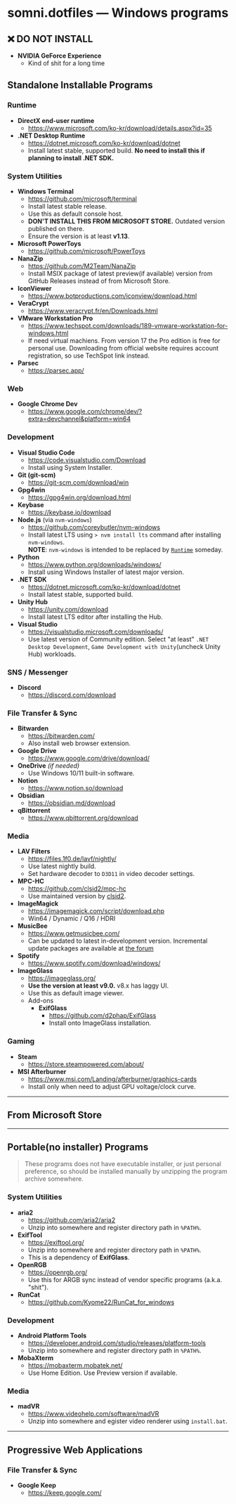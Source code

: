 somni.dotfiles ― Windows programs
=================================

## ❌ DO NOT INSTALL
- **NVIDIA GeForce Experience**
  - Kind of shit for a long time

## Standalone Installable Programs
### Runtime
- **DirectX end-user runtime**
  - https://www.microsoft.com/ko-kr/download/details.aspx?id=35
- **.NET Desktop Runtime**
  - https://dotnet.microsoft.com/ko-kr/download/dotnet
  - Install latest stable, supported build. **No need to install this if planning to install .NET SDK.**

### System Utilities
- **Windows Terminal**
  - https://github.com/microsoft/terminal
  - Install latest stable release.
  - Use this as default console host.
  - **DON'T INSTALL THIS FROM MICROSOFT STORE.** Outdated version published on there.
  - Ensure the version is at least **v1.13**.
- **Microsoft PowerToys**
  - https://github.com/microsoft/PowerToys
- **NanaZip**
  - https://github.com/M2Team/NanaZip
  - Install MSIX package of latest preview(if available) version from GitHub Releases instead of from Microsoft Store.
- **IconViewer**
  - https://www.botproductions.com/iconview/download.html
- **VeraCrypt**
  - https://www.veracrypt.fr/en/Downloads.html
- **VMware Workstation Pro**
  - https://www.techspot.com/downloads/189-vmware-workstation-for-windows.html
  - If need virtual machiens. From version 17 the Pro edition is free for personal use. Downloading from official website requires account registration, so use TechSpot link instead.
- **Parsec**
  - https://parsec.app/

### Web
- **Google Chrome Dev**
  - https://www.google.com/chrome/dev/?extra=devchannel&platform=win64

### Development
- **Visual Studio Code**
  - https://code.visualstudio.com/Download
  - Install using System Installer.
- **Git (git-scm)**
  - https://git-scm.com/download/win
- **Gpg4win**
  - https://gpg4win.org/download.html
- **Keybase**
  - https://keybase.io/download
- **Node.js** (via `nvm-windows`)
  - https://github.com/coreybutler/nvm-windows
  - Install latest LTS using `> nvm install lts` command after installing `nvm-windows`.<br/>**NOTE**: `nvm-windows` is intended to be replaced by [`Runtime`](https://github.com/coreybutler/nvm-windows/wiki/Runtime) someday.
- **Python**
  - https://www.python.org/downloads/windows/
  - Install using Windows Installer of latest major version.
- **.NET SDK**
  - https://dotnet.microsoft.com/ko-kr/download/dotnet
  - Install latest stable, supported build.
- **Unity Hub**
  - https://unity.com/download
  - Install latest LTS editor after installing the Hub.
- **Visual Studio**
  - https://visualstudio.microsoft.com/downloads/
  - Use latest version of Community edition. Select "at least" `.NET Desktop Development`, `Game Development with Unity`(uncheck Unity Hub) workloads.

### SNS / Messenger
- **Discord**
  - https://discord.com/download

### File Transfer & Sync
- **Bitwarden**
  - https://bitwarden.com/
  - Also install web browser extension.
- **Google Drive**
  - https://www.google.com/drive/download/
- **OneDrive** *(if needed)*
  - Use Windows 10/11 built-in software.
- **Notion**
  - https://www.notion.so/download
- **Obsidian**
  - https://obsidian.md/download
- **qBittorrent**
  - https://www.qbittorrent.org/download

### Media
- **LAV Filters**
  - https://files.1f0.de/lavf/nightly/
  - Use latest nightly build.
  - Set hardware decoder to `D3D11` in video decoder settings.
- **MPC-HC**
  - https://github.com/clsid2/mpc-hc
  - Use maintained version by [clsid2](https://github.com/clsid2).
- **ImageMagick**
  - https://imagemagick.com/script/download.php
  - Win64 / Dynamic / Q16 / HDRI
- **MusicBee**
  - https://www.getmusicbee.com/
  - Can be updated to latest in-development version. Incremental update packages are available at [the forum](https://getmusicbee.com/forum/index.php?board=6.0)
- **Spotify**
  - https://www.spotify.com/download/windows/
- **ImageGlass**
  - https://imageglass.org/
  - **Use the version at least v9.0.** v8.x has laggy UI.
  - Use this as default image viewer.
  - Add-ons
    - **ExifGlass**
      - https://github.com/d2phap/ExifGlass
      - Install onto ImageGlass installation.

### Gaming
- **Steam**
  - https://store.steampowered.com/about/
- **MSI Afterburner**
  - https://www.msi.com/Landing/afterburner/graphics-cards
  - Install only when need to adjust GPU voltage/clock curve.

---

## From Microsoft Store

---

## Portable(no installer) Programs
> These programs does not have executable installer, or just personal preference, so should be installed manually by unzipping the program archive somewhere.

### System Utilities
- **aria2**
  - https://github.com/aria2/aria2
  - Unzip into somewhere and register directory path in `%PATH%`.
- **ExifTool**
  - https://exiftool.org/
  - Unzip into somewhere and register directory path in `%PATH%`.
  - This is a dependency of **ExifGlass**.
- **OpenRGB**
  - https://openrgb.org/
  - Use this for ARGB sync instead of vendor specific programs (a.k.a. "shit").
- **RunCat**
  - https://github.com/Kyome22/RunCat_for_windows

### Development
- **Android Platform Tools**
  - https://developer.android.com/studio/releases/platform-tools
  - Unzip into somewhere and register directory path in `%PATH%`.
- **MobaXterm**
  - https://mobaxterm.mobatek.net/
  - Use Home Edition. Use Preview version if available.

### Media
- **madVR**
  - https://www.videohelp.com/software/madVR
  - Unzip into somewhere and egister video renderer using `install.bat`.

---

## Progressive Web Applications
### File Transfer & Sync
- **Google Keep**
  - https://keep.google.com/
